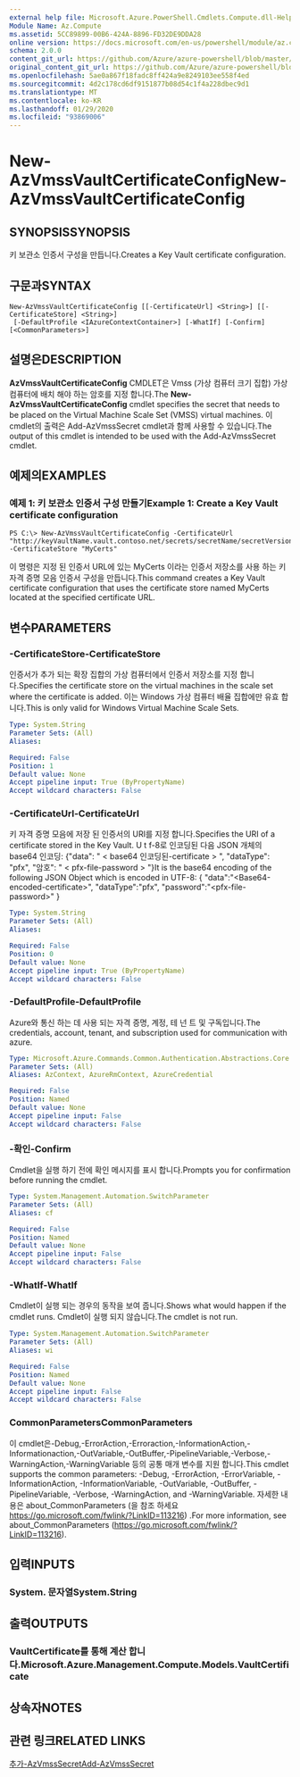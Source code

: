 ```yaml
---
external help file: Microsoft.Azure.PowerShell.Cmdlets.Compute.dll-Help.xml
Module Name: Az.Compute
ms.assetid: 5CC89899-00B6-424A-8896-FD32DE9DDA28
online version: https://docs.microsoft.com/en-us/powershell/module/az.compute/new-azvmssvaultcertificateconfig
schema: 2.0.0
content_git_url: https://github.com/Azure/azure-powershell/blob/master/src/Compute/Compute/help/New-AzVmssVaultCertificateConfig.md
original_content_git_url: https://github.com/Azure/azure-powershell/blob/master/src/Compute/Compute/help/New-AzVmssVaultCertificateConfig.md
ms.openlocfilehash: 5ae0a867f18fadc8ff424a9e8249103ee558f4ed
ms.sourcegitcommit: 4d2c178cd6df9151877b08d54c1f4a228dbec9d1
ms.translationtype: MT
ms.contentlocale: ko-KR
ms.lasthandoff: 01/29/2020
ms.locfileid: "93869006"
---
```

# <span data-ttu-id="8c3e3-101">New-AzVmssVaultCertificateConfig</span><span class="sxs-lookup"><span data-stu-id="8c3e3-101">New-AzVmssVaultCertificateConfig</span></span>

## <span data-ttu-id="8c3e3-102">SYNOPSIS</span><span class="sxs-lookup"><span data-stu-id="8c3e3-102">SYNOPSIS</span></span>
<span data-ttu-id="8c3e3-103">키 보관소 인증서 구성을 만듭니다.</span><span class="sxs-lookup"><span data-stu-id="8c3e3-103">Creates a Key Vault certificate configuration.</span></span>

## <span data-ttu-id="8c3e3-104">구문과</span><span class="sxs-lookup"><span data-stu-id="8c3e3-104">SYNTAX</span></span>

```
New-AzVmssVaultCertificateConfig [[-CertificateUrl] <String>] [[-CertificateStore] <String>]
 [-DefaultProfile <IAzureContextContainer>] [-WhatIf] [-Confirm] [<CommonParameters>]
```

## <span data-ttu-id="8c3e3-105">설명은</span><span class="sxs-lookup"><span data-stu-id="8c3e3-105">DESCRIPTION</span></span>
<span data-ttu-id="8c3e3-106">**AzVmssVaultCertificateConfig** CMDLET은 Vmss (가상 컴퓨터 크기 집합) 가상 컴퓨터에 배치 해야 하는 암호를 지정 합니다.</span><span class="sxs-lookup"><span data-stu-id="8c3e3-106">The **New-AzVmssVaultCertificateConfig** cmdlet specifies the secret that needs to be placed on the Virtual Machine Scale Set (VMSS) virtual machines.</span></span>
<span data-ttu-id="8c3e3-107">이 cmdlet의 출력은 Add-AzVmssSecret cmdlet과 함께 사용할 수 있습니다.</span><span class="sxs-lookup"><span data-stu-id="8c3e3-107">The output of this cmdlet is intended to be used with the Add-AzVmssSecret cmdlet.</span></span>

## <span data-ttu-id="8c3e3-108">예제의</span><span class="sxs-lookup"><span data-stu-id="8c3e3-108">EXAMPLES</span></span>

### <span data-ttu-id="8c3e3-109">예제 1: 키 보관소 인증서 구성 만들기</span><span class="sxs-lookup"><span data-stu-id="8c3e3-109">Example 1: Create a Key Vault certificate configuration</span></span>
```
PS C:\> New-AzVmssVaultCertificateConfig -CertificateUrl "http://keyVaultName.vault.contoso.net/secrets/secretName/secretVersion" -CertificateStore "MyCerts"
```

<span data-ttu-id="8c3e3-110">이 명령은 지정 된 인증서 URL에 있는 MyCerts 이라는 인증서 저장소를 사용 하는 키 자격 증명 모음 인증서 구성을 만듭니다.</span><span class="sxs-lookup"><span data-stu-id="8c3e3-110">This command creates a Key Vault certificate configuration that uses the certificate store named MyCerts located at the specified certificate URL.</span></span>

## <span data-ttu-id="8c3e3-111">변수</span><span class="sxs-lookup"><span data-stu-id="8c3e3-111">PARAMETERS</span></span>

### <span data-ttu-id="8c3e3-112">-CertificateStore</span><span class="sxs-lookup"><span data-stu-id="8c3e3-112">-CertificateStore</span></span>
<span data-ttu-id="8c3e3-113">인증서가 추가 되는 확장 집합의 가상 컴퓨터에서 인증서 저장소를 지정 합니다.</span><span class="sxs-lookup"><span data-stu-id="8c3e3-113">Specifies the certificate store on the virtual machines in the scale set where the certificate is added.</span></span>
<span data-ttu-id="8c3e3-114">이는 Windows 가상 컴퓨터 배율 집합에만 유효 합니다.</span><span class="sxs-lookup"><span data-stu-id="8c3e3-114">This is only valid for Windows Virtual Machine Scale Sets.</span></span>

```yaml
Type: System.String
Parameter Sets: (All)
Aliases:

Required: False
Position: 1
Default value: None
Accept pipeline input: True (ByPropertyName)
Accept wildcard characters: False
```

### <span data-ttu-id="8c3e3-115">-CertificateUrl</span><span class="sxs-lookup"><span data-stu-id="8c3e3-115">-CertificateUrl</span></span>
<span data-ttu-id="8c3e3-116">키 자격 증명 모음에 저장 된 인증서의 URI를 지정 합니다.</span><span class="sxs-lookup"><span data-stu-id="8c3e3-116">Specifies the URI of a certificate stored in the Key Vault.</span></span>
<span data-ttu-id="8c3e3-117">U t f-8로 인코딩된 다음 JSON 개체의 base64 인코딩: {"data": " \< base64 인코딩된-certificate \> ", "dataType": "pfx", "암호": " \< pfx-file-password \> "}</span><span class="sxs-lookup"><span data-stu-id="8c3e3-117">It is the base64 encoding of the following JSON Object which is encoded in UTF-8: { "data":"\<Base64-encoded-certificate\>", "dataType":"pfx", "password":"\<pfx-file-password\>" }</span></span>

```yaml
Type: System.String
Parameter Sets: (All)
Aliases:

Required: False
Position: 0
Default value: None
Accept pipeline input: True (ByPropertyName)
Accept wildcard characters: False
```

### <span data-ttu-id="8c3e3-118">-DefaultProfile</span><span class="sxs-lookup"><span data-stu-id="8c3e3-118">-DefaultProfile</span></span>
<span data-ttu-id="8c3e3-119">Azure와 통신 하는 데 사용 되는 자격 증명, 계정, 테 넌 트 및 구독입니다.</span><span class="sxs-lookup"><span data-stu-id="8c3e3-119">The credentials, account, tenant, and subscription used for communication with azure.</span></span>

```yaml
Type: Microsoft.Azure.Commands.Common.Authentication.Abstractions.Core.IAzureContextContainer
Parameter Sets: (All)
Aliases: AzContext, AzureRmContext, AzureCredential

Required: False
Position: Named
Default value: None
Accept pipeline input: False
Accept wildcard characters: False
```

### <span data-ttu-id="8c3e3-120">-확인</span><span class="sxs-lookup"><span data-stu-id="8c3e3-120">-Confirm</span></span>
<span data-ttu-id="8c3e3-121">Cmdlet을 실행 하기 전에 확인 메시지를 표시 합니다.</span><span class="sxs-lookup"><span data-stu-id="8c3e3-121">Prompts you for confirmation before running the cmdlet.</span></span>

```yaml
Type: System.Management.Automation.SwitchParameter
Parameter Sets: (All)
Aliases: cf

Required: False
Position: Named
Default value: None
Accept pipeline input: False
Accept wildcard characters: False
```

### <span data-ttu-id="8c3e3-122">-WhatIf</span><span class="sxs-lookup"><span data-stu-id="8c3e3-122">-WhatIf</span></span>
<span data-ttu-id="8c3e3-123">Cmdlet이 실행 되는 경우의 동작을 보여 줍니다.</span><span class="sxs-lookup"><span data-stu-id="8c3e3-123">Shows what would happen if the cmdlet runs.</span></span> <span data-ttu-id="8c3e3-124">Cmdlet이 실행 되지 않습니다.</span><span class="sxs-lookup"><span data-stu-id="8c3e3-124">The cmdlet is not run.</span></span>

```yaml
Type: System.Management.Automation.SwitchParameter
Parameter Sets: (All)
Aliases: wi

Required: False
Position: Named
Default value: None
Accept pipeline input: False
Accept wildcard characters: False
```

### <span data-ttu-id="8c3e3-125">CommonParameters</span><span class="sxs-lookup"><span data-stu-id="8c3e3-125">CommonParameters</span></span>
<span data-ttu-id="8c3e3-126">이 cmdlet은-Debug,-ErrorAction,-Erroraction,-InformationAction,-Informationaction,-OutVariable,-OutBuffer,-PipelineVariable,-Verbose,-WarningAction,-WarningVariable 등의 공통 매개 변수를 지원 합니다.</span><span class="sxs-lookup"><span data-stu-id="8c3e3-126">This cmdlet supports the common parameters: -Debug, -ErrorAction, -ErrorVariable, -InformationAction, -InformationVariable, -OutVariable, -OutBuffer, -PipelineVariable, -Verbose, -WarningAction, and -WarningVariable.</span></span> <span data-ttu-id="8c3e3-127">자세한 내용은 about_CommonParameters (을 참조 하세요 https://go.microsoft.com/fwlink/?LinkID=113216) .</span><span class="sxs-lookup"><span data-stu-id="8c3e3-127">For more information, see about_CommonParameters (https://go.microsoft.com/fwlink/?LinkID=113216).</span></span>

## <span data-ttu-id="8c3e3-128">입력</span><span class="sxs-lookup"><span data-stu-id="8c3e3-128">INPUTS</span></span>

### <span data-ttu-id="8c3e3-129">System. 문자열</span><span class="sxs-lookup"><span data-stu-id="8c3e3-129">System.String</span></span>

## <span data-ttu-id="8c3e3-130">출력</span><span class="sxs-lookup"><span data-stu-id="8c3e3-130">OUTPUTS</span></span>

### <span data-ttu-id="8c3e3-131">VaultCertificate를 통해 계산 합니다.</span><span class="sxs-lookup"><span data-stu-id="8c3e3-131">Microsoft.Azure.Management.Compute.Models.VaultCertificate</span></span>

## <span data-ttu-id="8c3e3-132">상속자</span><span class="sxs-lookup"><span data-stu-id="8c3e3-132">NOTES</span></span>

## <span data-ttu-id="8c3e3-133">관련 링크</span><span class="sxs-lookup"><span data-stu-id="8c3e3-133">RELATED LINKS</span></span>

[<span data-ttu-id="8c3e3-134">추가-AzVmssSecret</span><span class="sxs-lookup"><span data-stu-id="8c3e3-134">Add-AzVmssSecret</span></span>](./Add-AzVmssSecret.md)
